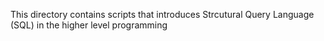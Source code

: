 This directory contains scripts that introduces Strcutural Query Language (SQL) in the higher level programming
